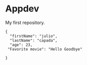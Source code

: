 # Appdev
My first repository.
```
{
  "firstName": "julio",
  "lastName": "capada",
  "age": 23,
 "Favorite movie": "Hello Goodbye"

}
```
